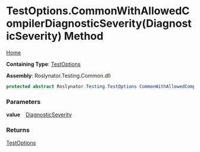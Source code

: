 # TestOptions\.CommonWithAllowedCompilerDiagnosticSeverity\(DiagnosticSeverity\) Method

[Home](../../../../README.md)

**Containing Type**: [TestOptions](../README.md)

**Assembly**: Roslynator\.Testing\.Common\.dll

```csharp
protected abstract Roslynator.Testing.TestOptions CommonWithAllowedCompilerDiagnosticSeverity(Microsoft.CodeAnalysis.DiagnosticSeverity value)
```

### Parameters

**value** &ensp; [DiagnosticSeverity](https://docs.microsoft.com/en-us/dotnet/api/microsoft.codeanalysis.diagnosticseverity)

### Returns

[TestOptions](../README.md)

